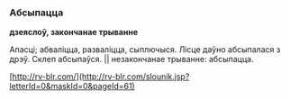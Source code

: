 ### Абсыпацца
**дзеяслоў, закончанае трыванне**

Апасці; абваліцца, разваліцца, сыплючыся. Лісце даўно абсыпалася з дрэў. Склеп абсыпаўся. || незакончанае трыванне: абсыпацца.

<a rel="author">[http://rv-blr.com/](http://rv-blr.com/slounik.jsp?letterId=0&maskId=0&pageId=61)</a>
